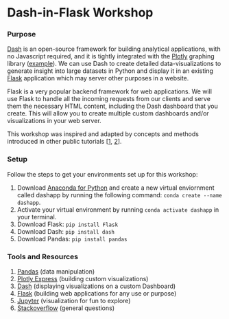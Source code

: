 # Dash-in-Flask Workshop

### Purpose
[Dash](https://dash.plotly.com/) is an open-source framework for building analytical applications, with no Javascript required, and it is tightly integrated with the [Plotly](https://plotly.com/python/) graphing library ([example](https://dash-gallery.plotly.host/dash-oil-and-gas/ )). We can use Dash to create detailed data-visualizations to generate insight into large datasets in Python and display it in an existing [Flask](https://flask.palletsprojects.com/en/1.1.x/) application which may server other purposes in a website. 

Flask is a very popular backend framework for web applications. We will use Flask to handle all the incoming requests from our clients and serve them the necessary HTML content, including the Dash dashboard that you create. This will allow you to create multiple custom dashboards and/or visualizations in your web server.

This workshop was inspired and adapted by concepts and methods introduced in other public tutorials [[1](https://hackersandslackers.com/plotly-dash-with-flask/), [2](https://medium.com/@olegkomarov_77860/how-to-embed-a-dash-app-into-an-existing-flask-app-ea05d7a2210b)].

### Setup
Follow the steps to get your environments set up for this workshop:
1. Download [Anaconda for Python](https://docs.anaconda.com/anaconda/install/) and create a new virtual enviornment called dashapp by running the following command: `conda create --name dashapp`.
2. Activate your virtual environment by running `conda activate dashapp` in your terminal.
3. Download Flask: `pip install Flask`
4. Download Dash: `pip install dash`
5. Download Pandas: `pip install pandas`

### Tools and Resources
1. [Pandas](https://pandas.pydata.org/pandas-docs/stable/getting_started/tutorials.html) (data manipulation) 
2. [Plotly Express](https://plotly.com/python/plotly-express/) (building custom visualizations) 
3. [Dash](https://dash.plotly.com/layout) (displaying visualizations on a custom Dashboard)
4. [Flask](https://flask.palletsprojects.com/en/1.1.x/quickstart/) (building web applications for any use or purpose) 
5. [Jupyter](https://www.dataquest.io/blog/jupyter-notebook-tutorial/) (visualization for fun to explore)
6. [Stackoverflow](https://stackoverflow.com/) (general questions)
